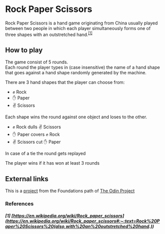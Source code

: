 # Rock Paper Scissors
Rock Paper Scissors is a hand game originating from China usually played between two people in which each player simultaneously forms one of three shapes with an outstretched hand.<sup>[[1]](https://github.com/Candu709/rock-paper-scissors#1-httpsenwikipediaorgwikirock_paper_scissors)</sup>

## How to play
The game consist of 5 rounds.  
Each round the player types in (case insensitive) the name of a hand shape that goes against a hand shape randomly generated by the machine.

There are 3 hand shapes that the player can choose from:
* ✊ Rock
* ✋ Paper
* ✌ Scissors

Each shape wins the round against one object and loses to the other.
* ✊ Rock dulls ✌ Scissors
* ✋ Paper covers ✊ Rock
* ✌ Scissors cut ✋ Paper

In case of a tie the round gets replayed

The player wins if it has won at least 3 rounds

## External links
This is a [project](https://www.theodinproject.com/lessons/foundations-rock-paper-scissors) from the Foundations path of [The Odin Project](https://www.theodinproject.com/)

### References
##### [1] [https://en.wikipedia.org/wiki/Rock_paper_scissors](https://en.wikipedia.org/wiki/Rock_paper_scissors#:~:text=Rock%20Paper%20Scissors%20(also,with%20an%20outstretched%20hand.))
